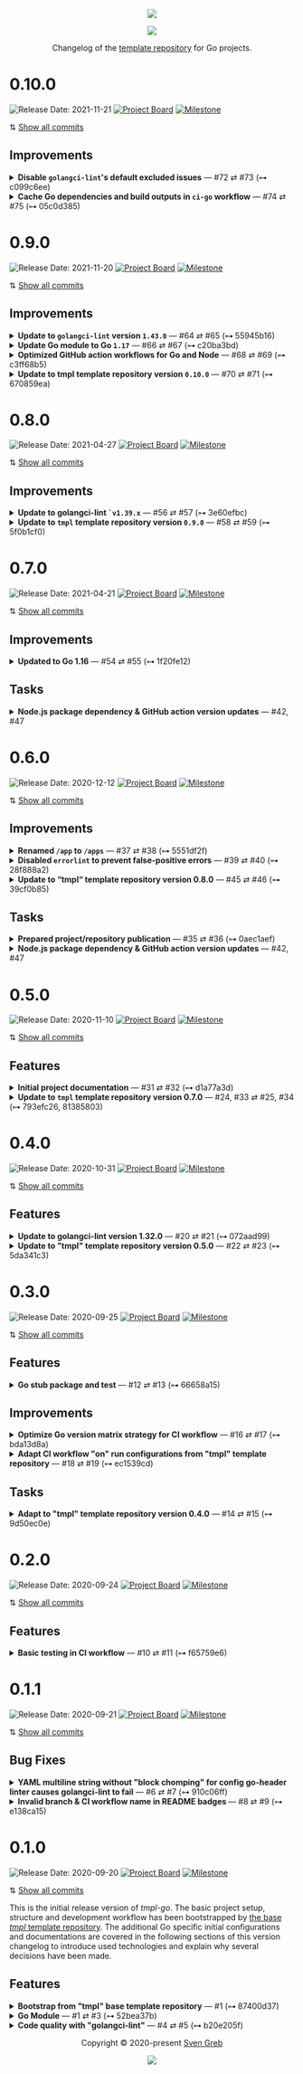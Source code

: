 <p align="center"><img src="https://raw.githubusercontent.com/svengreb/tmpl-go/main/assets/images/repository-hero.svg?sanitize=true"/></p>

<p align="center"><a href="https://github.com/svengreb/tmpl-go/releases/latest" target="_blank" rel="noreferrer"><img src="https://img.shields.io/github/release/svengreb/tmpl-go.svg?style=flat-square&label=Release&logo=github&logoColor=eceff4&colorA=4c566a&colorB=88c0d0"/></a></p>

<p align="center">Changelog of the <a href="https://docs.github.com/en/github/creating-cloning-and-archiving-repositories/creating-a-template-repository" target="_blank" rel="noreferrer">template repository</a> for Go projects.</p>

<!--lint disable no-duplicate-headings no-duplicate-headings-in-section-->

# 0.10.0

![Release Date: 2021-11-21](https://img.shields.io/static/v1?style=flat-square&label=Release%20Date&message=2021-11-21&colorA=4c566a&colorB=88c0d0) [![Project Board](https://img.shields.io/static/v1?style=flat-square&label=Project%20Board&message=0.10.0&logo=github&logoColor=eceff4&colorA=4c566a&colorB=88c0d0)](https://github.com/svengreb/tmpl-go/projects/14) [![Milestone](https://img.shields.io/static/v1?style=flat-square&label=Milestone&message=0.8.0&logo=github&logoColor=eceff4&colorA=4c566a&colorB=88c0d0)](https://github.com/svengreb/tmpl-go/milestone/11)

⇅ [Show all commits][105]

## Improvements

<details>
<summary><strong>Disable <code>golangci-lint</code>'s default excluded issues</code></strong> — #72 ⇄ #73 (⊶ c099c6ee)</summary>

↠ By default [golangci-lint][3] [excludes specific issues][107] (matches) that are known to be "annoying", but this also includes issues explicitly enabled by this template, e.g. the [revive][87] rule to [check that exported function and methods always have a comment][109].
To prevent these issues to be found the default excludes will be disables through the `issues.exclude-use-default` configuration field.

</details>

<details>
<summary><strong>Cache Go dependencies and build outputs in <code>ci-go</code> workflow</code></strong> — #74 ⇄ #75 (⊶ 05c0d385)</summary>

↠ To improve workflow execution time for the [`ci-go` workflow][110] the [`actions/cache`][111] GitHub action is now used to cache Go dependencies and build outputs. Also see the detailed [documentation about “Caching dependencies to speed up workflows“][112] to learn more about the way `action/cache` works.

</details>

# 0.9.0

![Release Date: 2021-11-20](https://img.shields.io/static/v1?style=flat-square&label=Release%20Date&message=2021-11-20&colorA=4c566a&colorB=88c0d0) [![Project Board](https://img.shields.io/static/v1?style=flat-square&label=Project%20Board&message=0.9.0&logo=github&logoColor=eceff4&colorA=4c566a&colorB=88c0d0)](https://github.com/svengreb/tmpl-go/projects/13) [![Milestone](https://img.shields.io/static/v1?style=flat-square&label=Milestone&message=0.8.0&logo=github&logoColor=eceff4&colorA=4c566a&colorB=88c0d0)](https://github.com/svengreb/tmpl-go/milestone/10)

⇅ [Show all commits][104]

## Improvements

<details>
<summary><strong>Update to <code>golangci-lint</code> version <code>1.43.0</code></strong> — #64 ⇄ #65 (⊶ 55945b16)</summary>

↠ The currently latest [`golangci-lint` version 1.43.0][78] introduced new linters and updated supported ones:

1. [tagliatelle][68] ([v1.40.0][69]) — Handles `struct` tags name casing.
   This linter is **disabled by default**, but will be **enabled** for this template to improve consistency across tag names.
2. [errorlint][1] ([v1.40.0][69]) — This linter has been disabled in #39 due to prevent false-positive errors, but will be **enabled** again with the newly introduced [`errorf` option][71] being disabled to prevent this from happening again while still taking advantage of the `assert` and `comparison` checks.
3. [wrapcheck][2] ([v1.40.0][69]) — This linter is known to cause false-positive errors for the main module (`go list -m`) of the repository where `golangic-lint` is being run, but in [version `2.3.0`][73] the `ignorePackageGlobs` option was added that allows to ignore packages by pattern. Therefore in each project the main module should be added as wildcard. Also see [tomarrell/wrapcheck#2][74] for details and discussions about this known problem.
4. [golint][75] ([v1.40.1][76]) — Remove deprecated linter.
   4.1 The recommended drop-in replacement is [revive][87] which is **disabled by default**, but will be **enabled** for this template.
5. [gofumpt][83] ([v1.42.0][82]) — Add the `lang-version` with value set to `1.17` to target the (currently) latest Go version.
6. [bidichk][77] ([v1.43.0][78]) — Checks for dangerous unicode character sequences.
   This linter is **disabled by default**, but will be **enabled** for this template to prevent "trojan source" bugs.
7. [nilnil][79] ([v1.43.0][78]) — Checks that there is no simultaneous return of `nil` error and an invalid value.
   This linter is **disabled by default**, but will be **enabled** for this template to prevent ambiguous returns.
8. [tenv][80] ([v1.43.0][78]) — Detects using `os.Setenv` instead of `t.Setenv` since Go 1.17.
   This linter is **disabled by default**, but will be **enabled** for this template to prevent errors in tests.
9. [contextcheck][81] ([v1.43.0][78]) — Checks if functions whether use a non-inherited context.
   This linter is **disabled by default**, but will be **enabled** for this template to broken call chains and loss of context information.
10. [lll][84] — Add the `tab-width` option with value set to `2` to use two spaces for the width of one tab.
11. [gci][85] — Add the comma-separated [list of prefixes for local package imports][86] to be put after 3rd-party packages.

</details>

<details>
<summary><strong>Update Go module to Go <code>1.17</code></strong> — #66 ⇄ #67 (⊶ c20ba3bd)</summary>

↠ Before the [Go module][88] used Go version `1.16` so it has been updated to the [currently latest minor version `1.17`][89].

</details>

<details>
<summary><strong>Optimized GitHub action workflows for Go and Node</strong> — #68 ⇄ #69 (⊶ c3ff68b5)</summary>

↠ Before all jobs were summarized in the [`ci` workflow][90] but not separated by their scope, i.e. Go and Node specific tasks. The workflow was also not optimized to only run when specific files have been changed which resulted in false-positive executions and wasted limited free tier and developer time.
Therefore the `ci` workflow has been optimized by splitting it into new `ci-go` and `ci-node` workflows.

## CI Go

The new `ci-go` workflow…

- only runs when any `*.go` file has been modified. See the extensive [GitHub action documentations about `on.<push|pull_request>.paths`][93] and the [filter pattern cheat sheet][94] for more details.
- only runs for `ubuntu-latest` instead of a matrix with `macos-latest` and `windows-latest` which should be added for projects with platform specific code.

## CI Node

The new `ci-node` workflow…

- only runs when any `*.js`, `*.json`, `*.md`, `*.yaml` and `*.yml` file has been modified. This matches the [lint-staged][91], Prettier and remark configurations. See the extensive [GitHub action documentations about `on.<push|pull_request>.paths`][93] and the [filter pattern cheat sheet][94] for more details.
- only runs for `ubuntu-latest` instead of a matrix with `macos-latest` and `windows-latest` which should be added for projects with platform specific code.
- uses cache `npm` dependencies which is [possible as of `actions/setup-node@v2.2.0`][92].

## Silent linting errors for CI/CD environments

When running the [configured linting tasks][95] the [Prettier CLI][96] prints matches to the standard output with a visual preview of the file content and a marker at the specific element. When files that store secret data, e.g. when [encrypted with `git-crypt`][97], are [decrypted in the GitHub Actions][98] this could leak this data when Prettier finds errors in these files.
To prevent these case new CI specific linting tasks have been added with a [`silent` `loglevel`][99]. This however comes with the drawback that possible linting errors must be analyzed locally, but the code quality is still ensured by blocking subsequent workflows.

</details>

<details>
<summary><strong>Update to tmpl template repository version <code>0.10.0</code></strong> — #70 ⇄ #71 (⊶ 670859ea)</summary>

↠ Updated to [`tmpl` version `0.10.0`][100] which comes with…

1. [an optimized GitHub action workflow scope][101] — this change has also already been resolved in #68, but additionally created the `ci-go` GitHub Action workflow.
2. [the regular Node package dependency & GitHub action version updates][102]
3. [the migration to the Markdown style guide version `0.4.0`][103]

</details>

# 0.8.0

![Release Date: 2021-04-27](https://img.shields.io/static/v1?style=flat-square&label=Release%20Date&message=2021-04-27&colorA=4c566a&colorB=88c0d0) [![Project Board](https://img.shields.io/static/v1?style=flat-square&label=Project%20Board&message=0.8.0&logo=github&logoColor=eceff4&colorA=4c566a&colorB=88c0d0)](https://github.com/svengreb/tmpl-go/projects/12) [![Milestone](https://img.shields.io/static/v1?style=flat-square&label=Milestone&message=0.8.0&logo=github&logoColor=eceff4&colorA=4c566a&colorB=88c0d0)](https://github.com/svengreb/tmpl-go/milestone/9)

⇅ [Show all commits][54]

## Improvements

<details>
<summary><strong>Update to golangci-lint <code>`v1.39.x</code></strong> — #56 ⇄ #57 (⊶ 3e60efbc)</summary>

↠ [`golangci-lint` version 1.39.0][57] introduced new linters and updated supported ones:

1. [predeclared][63] ([v1.35.0][55]) — Checks for definitions and declarations that shadows one of [Go's pre-declared identifiers][67].
   This linter is **disabled by default**, but will be **enabled** for this template to help to prevent shadowed identifiers.
2. [interfacer][62] ([v1.38.0][56]) — [Has been deprecated][58] and will be removed from the enabled linter in this template.
3. [scopelint][61] ([v1.39.0][57]) — [Has been deprecated][59] and will be replaced by [exportloopref][60].
   The `exportloopref` linter is **disabled by default**, but will be **enabled** for this template to help to catch loop variable bugs.

</details>

<details>
<summary><strong>Update to <code>tmpl</code> template repository version <code>0.9.0</code></strong> — #58 ⇄ #59 (⊶ 5f0b1cf0)</summary>

↠ Updated to [`tmpl` version `0.9.0`][64] which [moves from Yarn back to npm again][66], [improves and clarifies the handling of lockfiles][65] and comes with some major Node package dependency & GitHub action version updates.

</details>

# 0.7.0

![Release Date: 2021-04-21](https://img.shields.io/static/v1?style=flat-square&label=Release%20Date&message=2021-04-21&colorA=4c566a&colorB=88c0d0) [![Project Board](https://img.shields.io/static/v1?style=flat-square&label=Project%20Board&message=0.7.0&logo=github&logoColor=eceff4&colorA=4c566a&colorB=88c0d0)](https://github.com/svengreb/tmpl-go/projects/11) [![Milestone](https://img.shields.io/static/v1?style=flat-square&label=Milestone&message=0.7.0&logo=github&logoColor=eceff4&colorA=4c566a&colorB=88c0d0)](https://github.com/svengreb/tmpl-go/milestone/8)

⇅ [Show all commits][49]

## Improvements

<details>
<summary><strong>Updated to Go 1.16</strong> — #54 ⇄ #55 (⊶ 1f20fe12)</summary>

↠ [Go 1.16][53] is finally released so the Go version used for the `actions/setup-go` action in the `ci` workflow has been updated from `1.15.x` to `1.16.x` and the defined Go version in the `go.mod` file bumped to `go 1.16`.

</details>

## Tasks

<details>
<summary><strong>Node.js package dependency & GitHub action version updates</strong> — #42, #47</summary>

↠ Bumped outdated Node.js package dependencies and GitHub actions to their latest versions:

- #48, #52 (⊶ e2487f2b, c13b8122) [`actions/setup-node`][36] from [v2.1.3 to v2.1.5][48]
- #49 (⊶ 9250ff93) [`github.com/stretchr/testify`][52] from [v1.6.1 to v1.7.0][51]
- #50, #51, #53 (⊶ bd642b5c, ba39b7e1, f208cdcc) [`golangci/golangci-lint-action`][6] from [v2 to v2.5.2][50]

</details>

# 0.6.0

![Release Date: 2020-12-12](https://img.shields.io/static/v1?style=flat-square&label=Release%20Date&message=2020-12-12&colorA=4c566a&colorB=88c0d0) [![Project Board](https://img.shields.io/static/v1?style=flat-square&label=Project%20Board&message=0.6.0&logo=github&logoColor=eceff4&colorA=4c566a&colorB=88c0d0)](https://github.com/svengreb/tmpl-go/projects/10) [![Milestone](https://img.shields.io/static/v1?style=flat-square&label=Milestone&message=0.6.0&logo=github&logoColor=eceff4&colorA=4c566a&colorB=88c0d0)](https://github.com/svengreb/tmpl-go/milestone/7)

⇅ [Show all commits][38]

## Improvements

<details>
<summary><strong>Renamed <code>/app</code> to <code>/apps</code></strong> — #37 ⇄ #38 (⊶ 5551df2f)</summary>

↠ Using the majority `apps` as name for the [`/app` directory][44] conveys a better understanding of the actual use case and makes it more clear that it can contain more than one application in the [monorepo][47] layout.
This also aligns with the [example in the `/web` directory documentation][45] and the Yarn/NPM [workspace configuration in the `package.json` file][37] where both using the `apps` directory.

</details>

<details>
<summary><strong>Disabled <code>errorlint</code> to prevent false-positive errors</strong> — #39 ⇄ #40 (⊶ 28f888a2)</summary>

↠ In #21 `golangci-lint` was updated to the [currently latest version 1.32.0][9] which introduced the [errorlint][1] that has been enabled for this template repository. As it turns out it causes a lot of false-positives errors for code lines that explicitly do not wrap the error to prevent it become part of the public API.
Therefore the linter has been disabled again because the update also introduced the new [wrapcheck][2] linter which helps to prevent that errors from external packages are exposed to the public API.

</details>

<details>
<summary><strong>Update to “tmpl“ template repository version 0.8.0</strong> — #45 ⇄ #46 (⊶ 39cf0b85)</summary>

↠ Updated to [“tmpl“ version 0.8.0][42] which [reduces _Dependabot_ PR noise for the NPM package ecosystem][43].

</details>

## Tasks

<details>
<summary><strong>Prepared project/repository publication</strong> — #35 ⇄ #36 (⊶ 0aec1aef)</summary>

↠ Before switching the [GitHub repository visibility][39] to “public“ a few adjustments had to be made.
Basically #22 was reverted, taking the changes from #23 into account, so that SVG images like the repository hero are using the URLs for public repositories again instead of the ones that allow to resolve the files in private repositories.

</details>

<details>
<summary><strong>Node.js package dependency & GitHub action version updates</strong> — #42, #47</summary>

↠ Bumped outdated Node.js package dependencies and GitHub actions to their latest versions:

- #42 (⊶ 6e91700f) [`prettier`][41] from [2.1.2 to 2.2.1][40] — The the [official Prettier 2.2 introduction blog post][46] for more details.
- #47 (⊶ 90c22f24) [`actions/setup-node`][36] from [v2.1.2 to v2.1.3][35]

</details>

# 0.5.0

![Release Date: 2020-11-10](https://img.shields.io/static/v1?style=flat-square&label=Release%20Date&message=2020-11-10&colorA=4c566a&colorB=88c0d0) [![Project Board](https://img.shields.io/static/v1?style=flat-square&label=Project%20Board&message=0.5.0&logo=github&logoColor=eceff4&colorA=4c566a&colorB=88c0d0)](https://github.com/svengreb/tmpl-go/projects/9) [![Milestone](https://img.shields.io/static/v1?style=flat-square&label=Milestone&message=0.5.0&logo=github&logoColor=eceff4&colorA=4c566a&colorB=88c0d0)](https://github.com/svengreb/tmpl-go/milestone/6)

⇅ [Show all commits][26]

## Features

<details>
<summary><strong>Initial project documentation</strong> — #31 ⇄ #32 (⊶ d1a77a3d)</summary>

↠ Wrote the initial project documentation for the `README.md` file that includes…

1. …an project introduction and motivation.
2. …an overview of the project features.
3. …an overview of the directory structure.
4. …more detailed sections about all features.
5. …some basic instructions how to use this template repository.
6. …information about references used for this template repository.
7. …information about how to contribute to this project.

Each directory documented in step 3 contains an individual documentation with more detailed information about it.
The `package.json` file has also been extended to include the [Yarn][34]/[NPM][30] `workspaces` field.

</details>

<details>
<summary><strong>Update to <code>tmpl</code> template repository version 0.7.0</strong> — #24, #33 ⇄ #25, #34 (⊶ 793efc26, 81385803)</summary>

↠ Updated to [`tmpl` version 0.7.0][28] (including version [0.6.0][27]) which introduced a configuration for [automated dependency updates and security alerts][31] with [Dependabot][7]. Next to the included update configurations for the [CI/CD GitHub action workflow][32] and [Yarn/NPM dependencies][33], the file has been extended to support [Go modules][29].
This version also updated to the latest Node.js package dependency & GitHub Action versions.

</details>

# 0.4.0

![Release Date: 2020-10-31](https://img.shields.io/static/v1?style=flat-square&label=Release%20Date&message=2020-10-31&colorA=4c566a&colorB=88c0d0) [![Project Board](https://img.shields.io/static/v1?style=flat-square&label=Project%20Board&message=0.4.0&logo=github&logoColor=eceff4&colorA=4c566a&colorB=88c0d0)](https://github.com/svengreb/tmpl-go/projects/8) [![Milestone](https://img.shields.io/static/v1?style=flat-square&label=Milestone&message=0.4.0&logo=github&logoColor=eceff4&colorA=4c566a&colorB=88c0d0)](https://github.com/svengreb/tmpl-go/milestone/5)

⇅ [Show all commits][22]

## Features

<details>
<summary><strong>Update to golangci-lint version 1.32.0</strong> — #20 ⇄ #21 (⊶ 072aad99)</summary>

↠ The currently latest [`golangci-lint` version 1.32.0][9] introduced new linters that have been configured for this template repository:

1. [wrapcheck][2] — Checks that errors returned from external packages are wrapped.
   This linter is **disabled by default**, but has been **enabled** for this template repository to help tp reduce error context loss.
2. [errorlint][1] — Helps to make more efficient use of the error wrapping scheme introduced in Go 1.13.
   This linter is **disabled by default**, but has been **enabled** for this template repository to help to use Go's new error handling concept.
3. [tparallel][5] — Detects inappropriate usage of `t.Parallel()` method in Go tests.
   This linter is **disabled by default**, but has been **enabled** for this template repository to help to prevent parallelism errors in tests.

</details>

<details>
<summary><strong>Update to "tmpl" template repository version 0.5.0</strong> — #22 ⇄ #23 (⊶ 5da341c3)</summary>

↠ Updated to ["tmpl" version 0.5.0][23] which now uses a [namespace for the NPM package name][25] that helps to prevent collisions with already existing NPM packages like [tmpl][24].

</details>

# 0.3.0

![Release Date: 2020-09-25](https://img.shields.io/static/v1?style=flat-square&label=Release%20Date&message=2020-09-25&colorA=4c566a&colorB=88c0d0) [![Project Board](https://img.shields.io/static/v1?style=flat-square&label=Project%20Board&message=0.3.0&logo=github&logoColor=eceff4&colorA=4c566a&colorB=88c0d0)](https://github.com/svengreb/tmpl-go/projects/7) [![Milestone](https://img.shields.io/static/v1?style=flat-square&label=Milestone&message=0.3.0&logo=github&logoColor=eceff4&colorA=4c566a&colorB=88c0d0)](https://github.com/svengreb/tmpl-go/milestone/4)

⇅ [Show all commits][20]

## Features

<details>
<summary><strong>Go stub package and test</strong> — #12 ⇄ #13 (⊶ 66658a15)</summary>

↠ To prevent `golangci-lint` and the CI workflow `test` job from failing a stub file for the `tmplgo` package has been added along with a example test (`tmplgo_test` package).
This also comes with the benefit of providing a simple starting point for users of this template repository.

</details>

## Improvements

<details>
<summary><strong>Optimize Go version matrix strategy for CI workflow</strong> — #16 ⇄ #17 (⊶ bda13d8a)</summary>

↠ Before the CI workflow used a matrix strategy to run the `lint-go` and `test` jobs, but this has been improved to make the workflow run faster by avoiding unnecessary steps:

- The `lint-go` job has been changed to only run on the [currently latest stable Go version `1.15.x`][10] only on _Linux_ because `golangci-lint` doesn't care about the _Go_ version and OS it runs on but only statically checks the source code.
- The `test` job has been changed to only run on the [currently latest stable Go version `1.15.x`][10].

These changes help to keep the required GitHub Action run minutes for the account of this repository as small as possible without wasting resources for unnecessary tasks.

</details>

<details>
<summary><strong>Adapt CI workflow "on" run configurations from "tmpl" template repository</strong> — #18 ⇄ #19 (⊶ ec1539cd)</summary>

↠ Before the CI workflow only used the `push` configuration for the `on` field. To improve the performance a more fine grained configuration is now used that has already been defined in [the "tmpl" template repository][8]:

- Only runs on pushes to the `main` branch.
- Only runs on pushes for `v*` tags.
- Always runs for pushes to PRs.

These changes help to keep the required GitHub Action run minutes for the account of this repository as small as possible without wasting resources for unnecessary runs.

</details>

## Tasks

<details>
<summary><strong>Adapt to "tmpl" template repository version 0.4.0</strong> — #14 ⇄ #15 (⊶ 9d50ec0e)</summary>

↠ Adapted to ["tmpl" version 0.4.0][19] which includes a [optimized OS version matrix strategy for Node based tasks in the CI workflow][21] that helps to keep the required GitHub Action run minutes for the account of this repository as small as possible without wasting resources for unnecessary tasks.

</details>

# 0.2.0

![Release Date: 2020-09-24](https://img.shields.io/static/v1?style=flat-square&label=Release%20Date&message=2020-09-24&colorA=4c566a&colorB=88c0d0) [![Project Board](https://img.shields.io/static/v1?style=flat-square&label=Project%20Board&message=0.2.0&logo=github&logoColor=eceff4&colorA=4c566a&colorB=88c0d0)](https://github.com/svengreb/tmpl-go/projects/6) [![Milestone](https://img.shields.io/static/v1?style=flat-square&label=Milestone&message=0.2.0&logo=github&logoColor=eceff4&colorA=4c566a&colorB=88c0d0)](https://github.com/svengreb/tmpl-go/milestone/3)

⇅ [Show all commits][18]

## Features

<details>
<summary><strong>Basic testing in CI workflow</strong> — #10 ⇄ #11 (⊶ f65759e6)</summary>

↠ Before the CI workflow only ran _Node_ and _Go_ based linters, but doesn't took _Go_ tests into account. This has been changed by adding a new job to run tests with _Go_'s official `go test` command with enabled coverage and race detector.

</details>

# 0.1.1

![Release Date: 2020-09-21](https://img.shields.io/static/v1?style=flat-square&label=Release%20Date&message=2020-09-21&colorA=4c566a&colorB=88c0d0) [![Project Board](https://img.shields.io/static/v1?style=flat-square&label=Project%20Board&message=0.1.1&logo=github&logoColor=eceff4&colorA=4c566a&colorB=88c0d0)](https://github.com/svengreb/tmpl-go/projects/5) [![Milestone](https://img.shields.io/static/v1?style=flat-square&label=Milestone&message=0.1.1&logo=github&logoColor=eceff4&colorA=4c566a&colorB=88c0d0)](https://github.com/svengreb/tmpl-go/milestone/2)

⇅ [Show all commits][15]

## Bug Fixes

<details>
<summary><strong>YAML multiline string without "block chomping" for config go-header linter causes golangci-lint to fail</strong> — #6 ⇄ #7 (⊶ 910c06ff)</summary>

↠ The configuration of the [go-header][4] linter is defined in the [golangci-lint][3] YAML configuration, but the [YAML multiline-string][16] doesn't used ["block chomping][17] which resulted in a final newline at the end of the template.
This caused golangci-lint to fail because the configured template content doesn't match the parsed text.
To fix this problem the YAML _block chomping_ syntax is now used for the multiline-string so that the final newline at the end gets stripped.

</details>

<details>
<summary><strong>Invalid branch & CI workflow name in README badges </strong> — #8 ⇄ #9 (⊶ e138ca15)</summary>

↠ The name of the branch for the badge URL of the repository changelog was `master` instead of `main` and the GitHub CI action workflow used the uppercase name `CI` instead of `ci`.

</details>

# 0.1.0

![Release Date: 2020-09-20](https://img.shields.io/static/v1?style=flat-square&label=Release%20Date&message=2020-09-20&colorA=4c566a&colorB=88c0d0) [![Project Board](https://img.shields.io/static/v1?style=flat-square&label=Project%20Board&message=0.1.0&logo=github&logoColor=eceff4&colorA=4c566a&colorB=88c0d0)](https://github.com/svengreb/tmpl-go/projects/4) [![Milestone](https://img.shields.io/static/v1?style=flat-square&label=Milestone&message=0.1.0&logo=github&logoColor=eceff4&colorA=4c566a&colorB=88c0d0)](https://github.com/svengreb/tmpl-go/milestone/1)

⇅ [Show all commits][14]

This is the initial release version of _tmpl-go_.
The basic project setup, structure and development workflow has been bootstrapped by [the base _tmpl_ template repository][8].
The additional Go specific initial configurations and documentations are covered in the following sections of this version changelog to introduce used technologies and explain why several decisions have been made.

## Features

<details>
<summary><strong>Bootstrap from "tmpl" base template repository</strong> — #1 (⊶ 87400d37)</summary>

<p align="center"><img src="https://github.com/svengreb/tmpl/blob/main/assets/images/repository-hero-base.svg?raw=true"/></p>

↠ Bootstrapped the basic project setup, structure and development workflow [from version 0.3.0][12] of the [base "tmpl" template repository][8].
Additionally specific assets like the repository hero image were also added.

</details>

<details>
<summary><strong>Go Module</strong> — #1 ⇄ #3 (⊶ 52bea37b)</summary>

↠ tmpl-go uses the currently latest Go version [1.15.0][10] with [Go Modules][11] and `github.com/svengreb/tmpl-go` as module name.

</details>

<details>
<summary><strong>Code quality with "golangci-lint"</strong> — #4 ⇄ #5 (⊶ b20e205f)</summary>

↠ To ensure a good code quality the Go ecosystem has hundreds of linters, each with a different purpose. Instead of installing and running multiple linters separately [golangci-lint][3] provides a uniform interface to run most popular and useful linters in parallel and with many additional configuration features.
The actual runner is open source and can be used locally as well in any private CI/CD pipeline. In order to use it for tmpl-go, a `.golangci.yml` configuration file has been added.

The runner is used in the [the existing _CI_ GitHub action workflow][13] through the [gh-golangci/golangci-lint-action][6] GitHub action that has been created by the golangci-lint maintainers.

</details>

<p align="center">Copyright &copy; 2020-present <a href="https://www.svengreb.de" target="_blank" rel="noreferrer">Sven Greb</a></p>

<p align="center"><a href="https://github.com/svengreb/tmpl-go/blob/main/LICENSE" target="_blank" rel="noreferrer"><img src="https://img.shields.io/static/v1.svg?style=flat-square&label=License&message=MIT&logoColor=eceff4&logo=github&colorA=4c566a&colorB=88c0d0"/></a></p>

<!--
+------------------+
+ Formatting Notes +
+------------------+

The `<summary />` tag must be separated with a blank line from the actual item content paragraph,
otherwise Markdown elements are not parsed and rendered!

+------------------+
+ Symbol Reference +
+------------------+
↠ (U+21A0): Start of a log section description
— (U+2014): Separator between a log section title and the metadata
⇄ (U+21C4): Separator between a issue ID and pull request ID in a log metadata
⊶ (U+22B6): Icon prefix for the short commit SHA checksum in a log metadata
⇅ (U+21C5): Icon prefix for the link of the Git commit history comparison on GitHub
-->

<!--lint disable final-definition-->

<!-- Base Links -->

[1]: https://github.com/polyfloyd/go-errorlint
[2]: https://github.com/tomarrell/wrapcheck
[3]: https://golangci-lint.run
[6]: https://github.com/golangci/golangci-lint-action
[8]: https://github.com/svengreb/tmpl

<!-- Shared Links -->

[9]: https://github.com/golangci/golangci-lint/releases/tag/v1.32.0
[10]: https://golang.org/doc/go1.15
[87]: https://github.com/mgechev/revive

<!-- v0.1.0 -->

[11]: https://github.com/golang/go/wiki/Modules
[12]: https://github.com/svengreb/tmpl/releases/tag/v0.3.0
[13]: https://github.com/svengreb/tmpl-go/actions?query=workflow%3ACI
[14]: https://github.com/svengreb/tmpl-go/compare/87400d37...v0.1.0

<!-- v0.1.1 -->

[4]: https://github.com/denis-tingajkin/go-header
[15]: https://github.com/svengreb/tmpl-go/compare/v0.1.0...v0.1.1
[16]: https://yaml-multiline.info
[17]: https://yaml.org/spec/1.2/spec.html#id2794534

<!-- v0.2.0 -->

[18]: https://github.com/svengreb/tmpl-go/compare/v0.1.1...v0.2.0

<!-- v0.3.0 -->

[19]: https://github.com/svengreb/tmpl/releases/tag/v0.4.0
[20]: https://github.com/svengreb/tmpl-go/compare/v0.2.0...v0.3.0
[21]: https://github.com/svengreb/tmpl/issues/46

<!-- v0.4.0 -->

[22]: https://github.com/svengreb/tmpl-go/compare/v0.3.0...v0.4.0
[23]: https://github.com/svengreb/tmpl/releases/tag/v0.5.0
[24]: https://www.npmjs.com/package/tmpl
[25]: https://github.com/svengreb/tmpl/issues/48
[5]: https://github.com/moricho/tparallel

<!-- v0.5.0 -->

[7]: https://dependabot.com
[26]: https://github.com/svengreb/tmpl-go/compare/v0.4.0...v0.5.0
[27]: https://github.com/svengreb/tmpl/releases/tag/v0.6.0
[28]: https://github.com/svengreb/tmpl/releases/tag/v0.7.0
[29]: https://golang.org/ref/mod
[30]: https://docs.npmjs.com/cli/v7/using-npm/workspaces
[31]: https://github.com/svengreb/tmpl/issues/52
[32]: https://github.com/svengreb/tmpl#cicd-action-workflow
[33]: https://github.com/svengreb/tmpl#nodejs-yarn-and-npm
[34]: https://classic.yarnpkg.com/docs/workspaces

<!-- v0.6.0 -->

[35]: https://github.com/actions/setup-node/compare/v2.1.2...27082cecf3ff7a1742dbd5e12605f0cb59dce2d9
[36]: https://github.com/actions/setup-node
[37]: https://github.com/svengreb/tmpl-go/blob/main/package.json#L24
[38]: https://github.com/svengreb/tmpl-go/compare/v0.5.0...v0.6.0
[39]: https://docs.github.com/en/free-pro-team@latest/github/administering-a-repository/setting-repository-visibility
[40]: https://github.com/prettier/prettier/compare/2.1.2...2.2.1
[41]: https://github.com/prettier/prettier
[42]: https://github.com/svengreb/tmpl/releases/tag/v0.8.0
[43]: https://github.com/svengreb/tmpl/issues/65
[44]: https://github.com/svengreb/tmpl-go/tree/main/app
[45]: https://github.com/svengreb/tmpl-go/tree/main/web#example
[46]: https://prettier.io/blog/2020/11/20/2.2.0.html
[47]: https://trunkbaseddevelopment.com/monorepos

<!-- v0.7.0 -->

[48]: https://github.com/actions/setup-node/compare/v2.1.3...v2.1.5
[49]: https://github.com/svengreb/tmpl-go/compare/v0.6.0...v0.7.0
[50]: https://github.com/golangci/golangci-lint-action/compare/v2...v2.5.2
[51]: https://github.com/stretchr/testify/compare/v1.6.1...v1.7.0
[52]: https://github.com/stretchr/testify
[53]: https://golang.org/doc/go1.16

<!-- v0.8.0 -->

[54]: https://github.com/svengreb/tmpl-go/compare/v0.7.0...v0.8.0
[55]: https://github.com/golangci/golangci-lint/releases/tag/v1.35.0
[56]: https://github.com/golangci/golangci-lint/releases/tag/v1.38.0
[57]: https://github.com/golangci/golangci-lint/releases/tag/v1.39.0
[58]: https://github.com/golangci/golangci-lint/pull/1755
[59]: https://github.com/golangci/golangci-lint/pull/1819
[60]: https://github.com/kyoh86/exportloopref
[61]: https://github.com/kyoh86/scopelint
[62]: https://github.com/mvdan/interfacer
[63]: https://github.com/nishanths/predeclared
[64]: https://github.com/svengreb/tmpl/releases/tag/v0.9.0
[65]: https://github.com/svengreb/tmpl/issues/70
[66]: https://github.com/svengreb/tmpl/issues/72
[67]: https://golang.org/ref/spec#Predeclared_identifiers

<!-- v0.9.0 -->

[68]: https://github.com/ldez/tagliatelle
[69]: https://github.com/golangci/golangci-lint/releases/tag/v1.40.0
[71]: https://golangci-lint.run/usage/linters/#errorlint
[73]: https://github.com/tomarrell/wrapcheck/releases/tag/v2.3.0
[74]: https://github.com/tomarrell/wrapcheck/issues/2
[75]: https://github.com/golang/lint
[76]: https://github.com/golangci/golangci-lint/releases/tag/v1.40.1
[77]: https://github.com/breml/bidichk
[78]: https://github.com/golangci/golangci-lint/releases/tag/v1.43.0
[79]: https://github.com/Antonboom/nilnil
[80]: https://github.com/sivchari/tenv
[81]: https://github.com/sylvia7788/contextcheck
[82]: https://github.com/golangci/golangci-lint/releases/tag/v1.42.0
[83]: https://github.com/mvdan/gofumpt
[84]: https://github.com/walle/lll
[85]: https://github.com/daixiang0/gci
[86]: https://golangci-lint.run/usage/linters/#gci
[88]: https://github.com/svengreb/tmpl-go/blob/97fdc142/go.mod
[89]: https://golang.org/doc/go1.17
[90]: https://github.com/svengreb/tmpl-go/blob/c20ba3bd/.github/workflows/ci.yml
[91]: https://github.com/svengreb/tmpl-go/blob/c20ba3bd/lint-staged.config.js#L12
[92]: https://github.com/actions/setup-node/releases/tag/v2.2.0
[93]: https://docs.github.com/en/actions/reference/workflow-syntax-for-github-actions#onpushpull_requestpaths
[94]: https://docs.github.com/en/actions/reference/workflow-syntax-for-github-actions#filter-pattern-cheat-sheet
[95]: https://github.com/svengreb/tmpl-go/blob/c20ba3bd/package.json#L28
[96]: https://prettier.io/docs/en/cli.html
[97]: https://github.com/svengreb/antarctica/issues/170
[98]: https://github.com/svengreb/antarctica/blob/0e6abe44/.github/workflows/ci-go.yaml#L29-L32
[99]: https://prettier.io/docs/en/cli.html#--loglevel
[100]: https://github.com/svengreb/tmpl/releases/tag/v0.10.0
[101]: https://github.com/svengreb/tmpl/issues/84
[102]: https://github.com/svengreb/tmpl/issues/86
[103]: https://github.com/svengreb/tmpl/issues/76
[104]: https://github.com/svengreb/tmpl-go/compare/v0.8.0...v0.9.0

<!-- v0.10.0 -->

[105]: https://github.com/svengreb/tmpl-go/compare/v0.9.0...v0.10.0
[107]: https://golangci-lint.run/usage/configuration/#config-file
[109]: https://github.com/mgechev/revive/blob/master/RULES_DESCRIPTIONS.md#exported
[110]: https://github.com/svengreb/tmpl-go/blob/c099c6ee246eb402b63f7a605ca647c481a02eab/.github/workflows/ci-go.yaml
[111]: https://github.com/actions/cache
[112]: https://docs.github.com/en/actions/advanced-guides/caching-dependencies-to-speed-up-workflows
